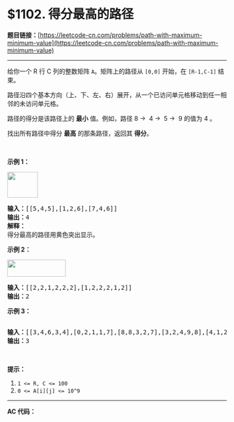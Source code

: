 # $1102. 得分最高的路径

**题目链接：**[https://leetcode-cn.com/problems/path-with-maximum-minimum-value](https://leetcode-cn.com/problems/path-with-maximum-minimum-value)

---

<div class="content__1Y2H">
 <div class="notranslate">
  <p>给你一个 R 行 C 列的整数矩阵&nbsp;<code>A</code>。矩阵上的路径从&nbsp;<code>[0,0]</code>&nbsp;开始，在&nbsp;<code>[R-1,C-1]</code>&nbsp;结束。</p> 
  <p>路径沿四个基本方向（上、下、左、右）展开，从一个已访问单元格移动到任一相邻的未访问单元格。</p> 
  <p>路径的得分是该路径上的 <strong>最小</strong> 值。例如，路径 8 →&nbsp; 4 →&nbsp; 5 →&nbsp; 9 的值为 4 。</p> 
  <p>找出所有路径中得分 <strong>最高</strong> 的那条路径，返回其&nbsp;<strong>得分</strong>。</p> 
  <p>&nbsp;</p> 
  <p><strong>示例 1：</strong></p> 
  <p><strong><img style="height: 59px; width: 70px;" src="https://assets.leetcode-cn.com/aliyun-lc-upload/uploads/2019/06/27/1313_ex1.jpeg" alt=""></strong></p> 
  <pre class="language-text"><strong>输入：</strong>[[5,4,5],[1,2,6],[7,4,6]]
<strong>输出：</strong>4
<strong>解释： </strong>
得分最高的路径用黄色突出显示。 
</pre> 
  <p><strong>示例 2：</strong></p> 
  <p><strong><img style="height: 39px; width: 134px;" src="https://assets.leetcode-cn.com/aliyun-lc-upload/uploads/2019/06/27/1313_ex2.jpeg" alt=""></strong></p> 
  <pre class="language-text"><strong>输入：</strong>[[2,2,1,2,2,2],[1,2,2,2,1,2]]
<strong>输出：</strong>2</pre> 
  <p><strong>示例 3：</strong></p> 
  <p><strong><img src="https://assets.leetcode-cn.com/aliyun-lc-upload/uploads/2019/06/27/1313_ex3.jpeg" alt=""></strong></p> 
  <pre class="language-text"><strong>输入：</strong>[[3,4,6,3,4],[0,2,1,1,7],[8,8,3,2,7],[3,2,4,9,8],[4,1,2,0,0],[4,6,5,4,3]]
<strong>输出：</strong>3</pre> 
  <p>&nbsp;</p> 
  <p><strong>提示：</strong></p> 
  <ol> 
   <li><code>1 &lt;= R, C&nbsp;&lt;= 100</code></li> 
   <li><code>0 &lt;= A[i][j] &lt;= 10^9</code></li> 
  </ol> 
 </div>
</div>

---

**AC 代码：**

```java

```